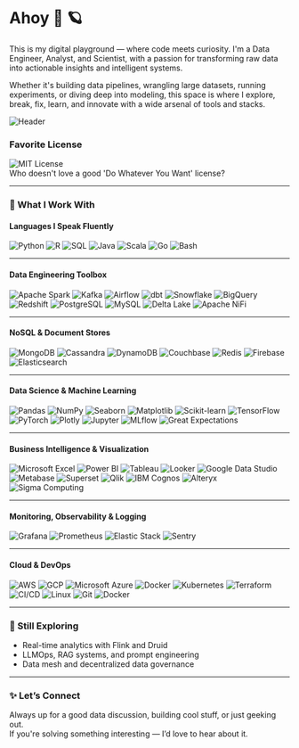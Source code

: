 # Ahoy 👋 🪐

This is my digital playground — where code meets curiosity. I'm a Data Engineer, Analyst, and Scientist, with a passion for transforming raw data into actionable insights and intelligent systems.

Whether it's building data pipelines, wrangling large datasets, running experiments, or diving deep into modeling, this space is where I explore, break, fix, learn, and innovate with a wide arsenal of tools and stacks.


![Header](https://github.com/wesonga/wesonga/blob/main/bob.gif)

### Favorite License

![MIT License](https://img.shields.io/badge/License-MIT-yellow.svg) <br />
Who doesn't love a good 'Do Whatever You Want' license?

---

### 🔬 What I Work With

#### Languages I Speak Fluently

![Python](https://img.shields.io/badge/-Python-000?&logo=Python)
![R](https://img.shields.io/badge/-R-000?&logo=R)
![SQL](https://img.shields.io/badge/-SQL-000?&logo=MySQL)
![Java](https://img.shields.io/badge/-Java-000?&logo=Java)
![Scala](https://img.shields.io/badge/-Scala-000?&logo=Scala)
![Go](https://img.shields.io/badge/-Go-000?&logo=Go)
![Bash](https://img.shields.io/badge/-Bash-000?&logo=GNU%20Bash)

---

#### Data Engineering Toolbox

![Apache Spark](https://img.shields.io/badge/-Apache_Spark-000?&logo=Apache%20Spark)
![Kafka](https://img.shields.io/badge/-Kafka-000?&logo=Apache%20Kafka)
![Airflow](https://img.shields.io/badge/-Apache_Airflow-000?&logo=Apache%20Airflow)
![dbt](https://img.shields.io/badge/-dbt-000?&logo=dbt%20Labs)
![Snowflake](https://img.shields.io/badge/-Snowflake-000?&logo=Snowflake)
![BigQuery](https://img.shields.io/badge/-BigQuery-000?&logo=Google%20Cloud)
![Redshift](https://img.shields.io/badge/-Redshift-000?&logo=Amazon%20Redshift)
![PostgreSQL](https://img.shields.io/badge/-PostgreSQL-000?&logo=PostgreSQL)
![MySQL](https://img.shields.io/badge/-MySQL-000?&logo=MySQL)
![Delta Lake](https://img.shields.io/badge/-Delta_Lake-000?&logo=Delta)
![Apache NiFi](https://img.shields.io/badge/-Apache_NiFi-000?&logo=Apache)

---

#### NoSQL & Document Stores

![MongoDB](https://img.shields.io/badge/-MongoDB-000?&logo=MongoDB)
![Cassandra](https://img.shields.io/badge/-Cassandra-000?&logo=Apache%20Cassandra)
![DynamoDB](https://img.shields.io/badge/-DynamoDB-000?&logo=Amazon%20DynamoDB)
![Couchbase](https://img.shields.io/badge/-Couchbase-000?&logo=Couchbase)
![Redis](https://img.shields.io/badge/-Redis-000?&logo=Redis)
![Firebase](https://img.shields.io/badge/-Firebase-000?&logo=Firebase)
![Elasticsearch](https://img.shields.io/badge/-Elasticsearch-000?&logo=Elasticsearch)

---

#### Data Science & Machine Learning

![Pandas](https://img.shields.io/badge/-Pandas-000?&logo=Pandas)
![NumPy](https://img.shields.io/badge/-NumPy-000?&logo=NumPy)
![Seaborn](https://img.shields.io/badge/-Seaborn-000?&logo=Seaborn)
![Matplotlib](https://img.shields.io/badge/-Matplotlib-000?&logo=Matplotlib)
![Scikit-learn](https://img.shields.io/badge/-Scikit--learn-000?&logo=scikit-learn)
![TensorFlow](https://img.shields.io/badge/-TensorFlow-000?&logo=TensorFlow)
![PyTorch](https://img.shields.io/badge/-PyTorch-000?&logo=PyTorch)
![Plotly](https://img.shields.io/badge/-Plotly-000?&logo=Plotly)
![Jupyter](https://img.shields.io/badge/-Jupyter-000?&logo=Jupyter)
![MLflow](https://img.shields.io/badge/-MLflow-000?&logo=MLflow)
![Great Expectations](https://img.shields.io/badge/-Great_Expectations-000?&logo=Great%20Expectations)

---

#### Business Intelligence & Visualization

![Microsoft Excel](https://img.shields.io/badge/-Microsoft_Excel-000?&logo=Microsoft%20Excel)
![Power BI](https://custom-icon-badges.demolab.com/badge/Power%20BI-F1C912?logo=power-bi&logoColor=fff)
![Tableau](https://custom-icon-badges.demolab.com/badge/Tableau-0176D3?logo=tableau&logoColor=fff)
![Looker](https://img.shields.io/badge/-Looker-000?&logo=Looker)
![Google Data Studio](https://img.shields.io/badge/-Google_Data_Studio-000?&logo=Google%20Analytics)
![Metabase](https://img.shields.io/badge/-Metabase-000?&logo=Metabase)
![Superset](https://img.shields.io/badge/-Apache_Superset-000?&logo=Apache)
![Qlik](https://img.shields.io/badge/-Qlik-000?&logo=Qlik)
![IBM Cognos](https://img.shields.io/badge/-IBM_Cognos-000?&logo=IBM)
![Alteryx](https://img.shields.io/badge/-Alteryx-000?&logo=Alteryx)
![Sigma Computing](https://img.shields.io/badge/-Sigma_Computing-000?&logo=Sigma)

---

#### Monitoring, Observability & Logging

![Grafana](https://img.shields.io/badge/-Grafana-000?&logo=Grafana)
![Prometheus](https://img.shields.io/badge/-Prometheus-000?&logo=Prometheus)
![Elastic Stack](https://img.shields.io/badge/-ELK_Stack-000?&logo=Elasticsearch)
![Sentry](https://img.shields.io/badge/-Sentry-000?&logo=Sentry)

---

#### Cloud & DevOps

![AWS](https://img.shields.io/badge/AWS-000?logo=amazon-web-services)
![GCP](https://img.shields.io/badge/-GCP-000?&logo=Google%20Cloud)
![Microsoft Azure](https://custom-icon-badges.demolab.com/badge/Microsoft%20Azure-000?logo=msazure)
![Docker](https://img.shields.io/badge/-Docker-000?&logo=Docker)
![Kubernetes](https://img.shields.io/badge/-Kubernetes-000?&logo=Kubernetes)
![Terraform](https://img.shields.io/badge/-Terraform-000?&logo=Terraform)
![CI/CD](https://img.shields.io/badge/-CI/CD-000?&logo=CircleCI)
![Linux](https://img.shields.io/badge/-Linux-000?&logo=Linux)
![Git](https://img.shields.io/badge/-Git-000?&logo=Git)
![Docker](https://img.shields.io/badge/Docker-000?logo=docker)

---

### 🧭 Still Exploring

- Real-time analytics with Flink and Druid  
- LLMOps, RAG systems, and prompt engineering  
- Data mesh and decentralized data governance  

---

### ✨ Let’s Connect

Always up for a good data discussion, building cool stuff, or just geeking out.  
If you're solving something interesting — I’d love to hear about it.
